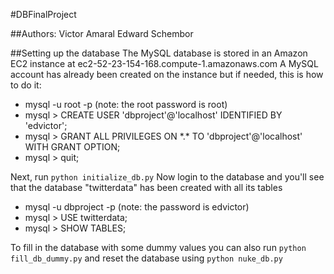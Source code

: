#DBFinalProject

##Authors:
Victor Amaral
Edward Schembor

##Setting up the database
The MySQL database is stored in an Amazon EC2 instance at ec2-52-23-154-168.compute-1.amazonaws.com
A MySQL account has already been created on the instance but if needed, this is how to do it:

  * mysql -u root -p (note: the root password is root)
  * mysql > CREATE USER 'dbproject'@'localhost' IDENTIFIED BY 'edvictor';
  * mysql > GRANT ALL PRIVILEGES ON \*.\* TO 'dbproject'@'localhost' WITH GRANT OPTION;
  * mysql > quit;

Next, run <code>python initialize_db.py</code>
Now login to the database and you'll see that the database "twitterdata" has been created with all its tables

  * mysql -u dbproject -p (note: the password is edvictor)
  * mysql > USE twitterdata;
  * mysql > SHOW TABLES;

To fill in the database with some dummy values you can also run <code>python fill_db_dummy.py</code> and reset the database using <code>python nuke_db.py</code>
